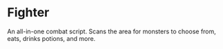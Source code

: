 Fighter
=======

An all-in-one combat script. Scans the area for monsters to choose from, eats, drinks potions, and more.
